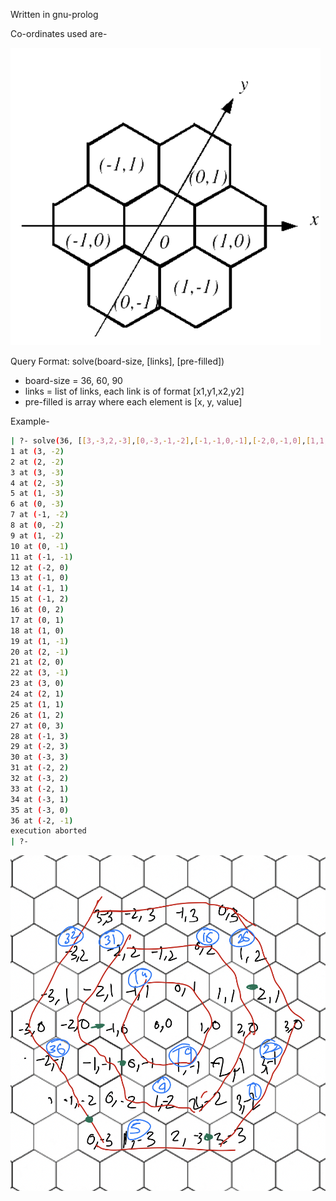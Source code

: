 Written in gnu-prolog



Co-ordinates used are-

![](img/2021-11-11-03-40-32.png)

Query Format: solve(board-size, [links], [pre-filled])

- board-size = 36, 60, 90
- links = list of links, each link is of format [x1,y1,x2,y2]
- pre-filled is array where each element is [x, y, value]

Example-

```bash
| ?- solve(36, [[3,-3,2,-3],[0,-3,-1,-2],[-1,-1,0,-1],[-2,0,-1,0],[1,1,2,1]],[[3,-2,1],[1,-3,5],[1,-2,9],[-1,1,14],[0,2,16],[1,-1,19], [3,-1,22], [1,2,26], [-2,2,31],[-3,2,32], [-2,-1,36]]).
1 at (3, -2)
2 at (2, -2)
3 at (3, -3)
4 at (2, -3)
5 at (1, -3)
6 at (0, -3)
7 at (-1, -2)
8 at (0, -2)
9 at (1, -2)
10 at (0, -1)
11 at (-1, -1)
12 at (-2, 0)
13 at (-1, 0)
14 at (-1, 1)
15 at (-1, 2)
16 at (0, 2)
17 at (0, 1)
18 at (1, 0)
19 at (1, -1)
20 at (2, -1)
21 at (2, 0)
22 at (3, -1)
23 at (3, 0)
24 at (2, 1)
25 at (1, 1)
26 at (1, 2)
27 at (0, 3)
28 at (-1, 3)
29 at (-2, 3)
30 at (-3, 3)
31 at (-2, 2)
32 at (-3, 2)
33 at (-2, 1)
34 at (-3, 1)
35 at (-3, 0)
36 at (-2, -1)
execution aborted
| ?-
```

![](img/2021-11-11-03-43-04.png)
